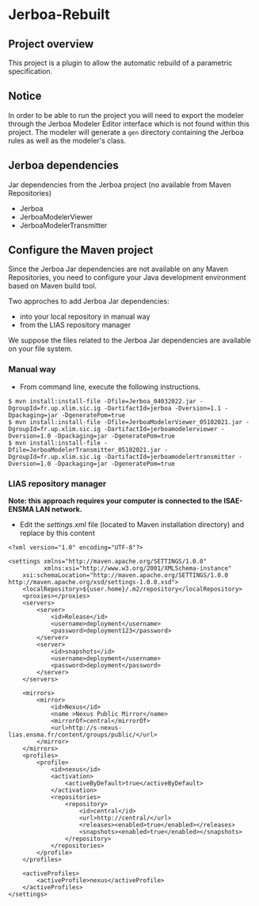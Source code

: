 # Jerboa-Rebuilt

## Project overview

This project is a plugin to allow the automatic rebuild of a parametric
specification.

## Notice

In order to be able to run the project you will need to export the modeler
through the Jerboa Modeler Editor interface which is not found within this
project. The modeler will generate a `gen` directory containing the Jerboa
rules as well as the modeler's class.

## Jerboa dependencies

Jar dependencies from the Jerboa project (no available from Maven Repositories)

* Jerboa
* JerboaModelerViewer
* JerboaModelerTransmitter

## Configure the Maven project

Since the Jerboa Jar dependencies are not available on any Maven Repositories,
you need to configure your Java development environment based on Maven build
tool.

Two approches to add Jerboa Jar dependencies:

* into your local repository in manual way
* from the LIAS repository manager

We suppose the files related to the Jerboa Jar dependencies are available on
your file system.

### Manual way

* From command line, execute the following instructions.

```
$ mvn install:install-file -Dfile=Jerboa_04032022.jar -DgroupId=fr.up.xlim.sic.ig -DartifactId=jerboa -Dversion=1.1 -Dpackaging=jar -DgeneratePom=true
$ mvn install:install-file -Dfile=JerboaModelerViewer_05102021.jar -DgroupId=fr.up.xlim.sic.ig -DartifactId=jerboamodelerviewer -Dversion=1.0 -Dpackaging=jar -DgeneratePom=true
$ mvn install:install-file -Dfile=JerboaModelerTransmitter_05102021.jar -DgroupId=fr.up.xlim.sic.ig -DartifactId=jerboamodelertransmitter -Dversion=1.0 -Dpackaging=jar -DgeneratePom=true
```

### LIAS repository manager

**Note: this approach requires your computer is connected to the ISAE-ENSMA LAN network.**

* Edit the _settings.xml_ file (located to Maven installation directory) and
  replace by this content

```
<?xml version="1.0" encoding="UTF-8"?>

<settings xmlns="http://maven.apache.org/SETTINGS/1.0.0"
          xmlns:xsi="http://www.w3.org/2001/XMLSchema-instance"
	xsi:schemaLocation="http://maven.apache.org/SETTINGS/1.0.0 http://maven.apache.org/xsd/settings-1.0.0.xsd">
    <localRepository>${user.home}/.m2/repository</localRepository>
    <proxies></proxies>
    <servers>
        <server>
            <id>Release</id>
            <username>deployment</username>
            <password>deployment123</password>
        </server>
        <server>
            <id>snapshots</id>
            <username>deployment</username>
            <password>deployment</password>
        </server>
    </servers>

    <mirrors>
        <mirror>
            <id>Nexus</id>
            <name >Nexus Public Mirror</name>
            <mirrorOf>central</mirrorOf>
            <url>http://s-nexus-lias.ensma.fr/content/groups/public/</url>
        </mirror>
    </mirrors>
    <profiles>
        <profile>
            <id>nexus</id>
            <activation>
                <activeByDefault>true</activeByDefault>
            </activation>
            <repositories>
                <repository>
                    <id>central</id>
                    <url>http://central/</url>
                    <releases><enabled>true</enabled></releases>
                    <snapshots><enabled>true</enabled></snapshots>
                </repository>
            </repositories>
        </profile>
    </profiles>

    <activeProfiles>
        <activeProfile>nexus</activeProfile>
    </activeProfiles>
</settings>
```
